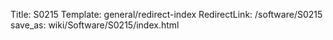 Title: S0215
Template: general/redirect-index
RedirectLink: /software/S0215
save_as: wiki/Software/S0215/index.html